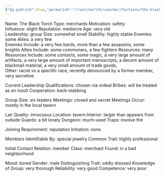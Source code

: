 ```yaml
---
{"dg-publish":true,"permalink":"/root/worlds/caermor/factions/the-black-torch/"}
---
```



Name: The Black Torch
Type: merchants
Motivation: safety	
Influence: slight
Reputation: mediocre
Age: very old	
Leadership: group
Size: somewhat small
Stability: highly stable
Enemies: some
Allies: a very few	
Enemies Include: a very few bards, more than a few assassins, some knights
Allies Include: some commoners, a few fighters
Resources: many
Resources Include: some contacts, some magic, a very large amount of artifacts, a very large amount of important manuscripts, a decent amount of blackmail material, a very small amount of trade goods,	
Other: racist vs a specific race, recently denounced by a former member, very secretive

Current Leadership
Qualifications: chosen via ordeal
Bribes: will be treated as an insult
Cooperation: back-stabbing

Group Size: six leaders
Meetings: closed and secret
Meetings Occur: mostly in the local tavern	

Lair
Quality: innocuous
Location: tavern
Interior: larger than appears from outside
Guards: a bit lonely
Dungeon: much-used
Traps: involve fire	

Joining
Requirement: reputation
Initiation: none

Members
Identifiable By: special jewelry
Common Trait: highly professional

Initial Contact
Relation: member
Class: merchant
Found: in a bad neighborhood	

Mood: bored
Gender: male
Distinguishing Trait: oddly dressed	
Knowledge of Group: very thorough
Reliability: very good
Competence: very poor